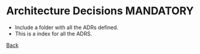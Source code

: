 # Architecture Decisions MANDATORY

- Include a folder with all the ADRs defined.
- This is a index for all the ADRS.

[Back](../README.md)
